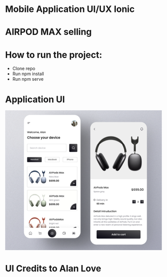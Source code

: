 # Mobile Application UI/UX Ionic

# AIRPOD MAX selling

# How to run the project: 

* Clone repo
* Run npm install
* Run npm serve

# Application UI

<img src="src/assets/images/ui.png">


# UI Credits to Alan Love
